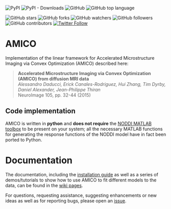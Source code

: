 ![PyPI](https://img.shields.io/pypi/v/dmri-amico)
![PyPI - Downloads](https://img.shields.io/pypi/dm/dmri-amico)
![GitHub](https://img.shields.io/github/license/daducci/AMICO)
![GitHub top language](https://img.shields.io/github/languages/top/daducci/amico)

![GitHub stars](https://img.shields.io/github/stars/daducci/AMICO?style=social)
![GitHub forks](https://img.shields.io/github/forks/daducci/AMICO?style=social)
![GitHub watchers](https://img.shields.io/github/watchers/daducci/AMICO?style=social)
![GitHub followers](https://img.shields.io/github/followers/daducci?style=social)
![GitHub contributors](https://img.shields.io/github/contributors-anon/daducci/AMICO?style=social&link)
[![Twitter Follow](https://img.shields.io/twitter/follow/ADaducci)](https://twitter.com/adaducci)

# AMICO

Implementation of the linear framework for Accelerated Microstructure Imaging via Convex Optimization (AMICO) described here:

> **Accelerated Microstructure Imaging via Convex Optimization (AMICO) from diffusion MRI data**  
> *Alessandro Daducci, Erick Canales-Rodriguez, Hui Zhang, Tim Dyrby, Daniel Alexander, Jean-Philippe Thiran*  
> NeuroImage 105, pp. 32-44 (2015)

## Code implementation

AMICO is written in **python** and **does not require** the [NODDI MATLAB toolbox](http://mig.cs.ucl.ac.uk/index.php?n=Download.NODDI) to be present on your system; all the necessary MATLAB functions for generating the response functions of the NODDI model have in fact been ported to Python.

# Documentation

The documentation, including the [installation guide](https://github.com/daducci/AMICO/wiki/Installation) as well as a series of demos/tutorials to show how to use AMICO to fit different models to the data, can be found in the [wiki pages](https://github.com/daducci/AMICO/wiki/Home).

For questions, requesting assistance, suggesting enhancements or new ideas as well as for reporting bugs, please open an [issue](https://github.com/daducci/AMICO/issues).
